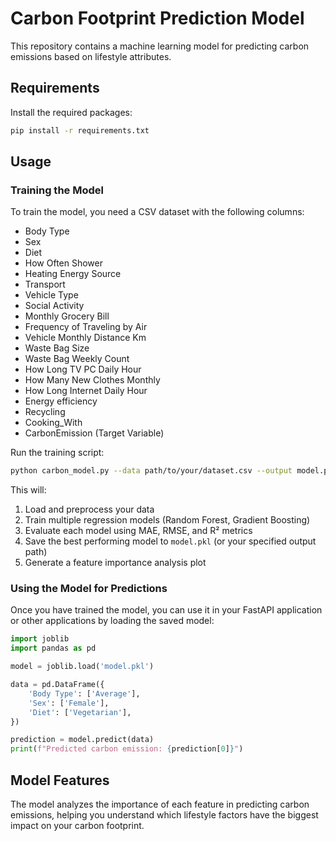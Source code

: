 # Carbon Footprint Prediction Model

This repository contains a machine learning model for predicting carbon emissions based on lifestyle attributes.

## Requirements

Install the required packages:

```bash
pip install -r requirements.txt
```

## Usage

### Training the Model

To train the model, you need a CSV dataset with the following columns:

- Body Type
- Sex
- Diet
- How Often Shower
- Heating Energy Source
- Transport
- Vehicle Type
- Social Activity
- Monthly Grocery Bill
- Frequency of Traveling by Air
- Vehicle Monthly Distance Km
- Waste Bag Size
- Waste Bag Weekly Count
- How Long TV PC Daily Hour
- How Many New Clothes Monthly
- How Long Internet Daily Hour
- Energy efficiency
- Recycling
- Cooking_With
- CarbonEmission (Target Variable)

Run the training script:

```bash
python carbon_model.py --data path/to/your/dataset.csv --output model.pkl
```

This will:

1. Load and preprocess your data
2. Train multiple regression models (Random Forest, Gradient Boosting)
3. Evaluate each model using MAE, RMSE, and R² metrics
4. Save the best performing model to `model.pkl` (or your specified output path)
5. Generate a feature importance analysis plot

### Using the Model for Predictions

Once you have trained the model, you can use it in your FastAPI application or other applications by loading the saved model:

```python
import joblib
import pandas as pd

model = joblib.load('model.pkl')

data = pd.DataFrame({
    'Body Type': ['Average'],
    'Sex': ['Female'],
    'Diet': ['Vegetarian'],
})

prediction = model.predict(data)
print(f"Predicted carbon emission: {prediction[0]}")
```

## Model Features

The model analyzes the importance of each feature in predicting carbon emissions, helping you understand which lifestyle factors have the biggest impact on your carbon footprint.
